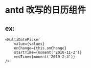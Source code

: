 # antd 改写的日历组件

## ex:

```
<MultiDatePicker
    value={values}
    onChange={this.onChange}
    startTime={moment('2018-11-2')}
    endTime={moment('2019-2-3')}
/>
```
